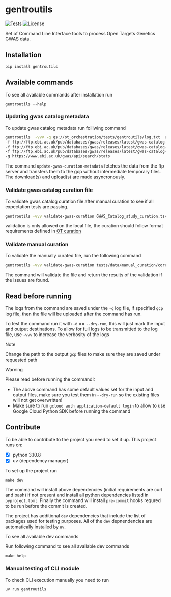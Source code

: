 # gentroutils

[![Tests](https://github.com/opentargets/gentroutils/actions/workflows/test.yaml/badge.svg?event=push)](https://github.com/opentargets/gentroutils/actions/workflows/test.yaml)
![License](https://img.shields.io/badge/License-Apache_2.0-blue.svg)

Set of Command Line Interface tools to process Open Targets Genetics GWAS data.

## Installation

```
pip install gentroutils
```

## Available commands

To see all available commands after installation run

```{bash}
gentroutils --help
```

### Updating gwas catalog metadata

To update gwas catalog metadata run folliwing command

```bash
gentroutils  -vvv -q gs://ot_orchestration/tests/gentroutils/log.txt  update-gwas-curation-metadata \
-f ftp://ftp.ebi.ac.uk/pub/databases/gwas/releases/latest/gwas-catalog-associations_ontology-annotated.tsv gs://ot_orchestration/tests/gentroutils/gwas-catalog-associations_ontology-annotated.tsv \
-f ftp://ftp.ebi.ac.uk/pub/databases/gwas/releases/latest/gwas-catalog-download-studies-v1.0.3.1.txt gs://ot_orchestration/tests/gentroutils/gwas-catalog-download-studies-v1.0.3.1.txt \
-f ftp://ftp.ebi.ac.uk/pub/databases/gwas/releases/latest/gwas-catalog-download-ancestries-v1.0.3.1.txt gs://ot_orchestration/tests/gentroutils/gwas-catalog-download-ancestries-v1.0.3.1.txt \
-g https://www.ebi.ac.uk/gwas/api/search/stats
```

The command `update-gwas-curation-metadata` fetches the data from the ftp server and transfers them to the gcp without intermediate temporary files. The download(s) and upload(s) are made asyncronously.

### Validate gwas catalog curation file

To validate gwas catalog curation file after manual curation to see if all expectation tests are passing.

```bash
gentroutils -vvv validate-gwas-curation GWAS_Catalog_study_curation.tsv
```

validation is only allowed on the local file, the curation should follow format requirements defined in [OT curation](https://github.com/opentargets/curation/blob/master/genetics/GWAS_Catalog_study_curation.tsv)


### Validate manual curation

To validate the manually curated file, run the following command

```bash
gentroutils -vvv validate-gwas-curation tests/data/manual_curation/correct_curation.tsv
```

The command will validate the file and return the results of the validation if the issues are found.

## Read before running

The logs from the command are saved under the `-q` log file, if specified `gcp` log file, then the file will be uploaded after the command has run.

To test the command run it with `-d` == `--dry-run`, this will just mark the input and output destinations.
To allow for full logs to be transmitted to the log file, use `-vvv` to increase the verbosity of the logs

> [!NOTE]
> Change the path to the output `gcp` files to make sure they are saved under requested path

> [!WARNING]
> Please read before running the command!:
>
> * The above command has some default values set for the input and output files, make sure you test them in `--dry-run` so the existing files will not get overwritten!
> * Make sure to run `gcloud auth application-default login` to allow to use Google Cloud Python SDK before running the command



## Contribute

To be able to contribute to the project you need to set it up. This project
runs on:

- [x] python 3.10.8
- [x] uv (dependency manager)

To set up the project run

```{bash}
make dev
```

The command will install above dependencies (initial requirements are curl and bash) if not present and
install all python dependencies listed in `pyproject.toml`. Finally the command will install `pre-commit` hooks
requred to be run before the commit is created.

The project has additional `dev` dependencies that include the list of packages used for testing purposes.
All of the `dev` depnendencies are automatically installed by `uv`.

To see all available dev commands

Run following command to see all available dev commands

```{bash}
make help
```

### Manual testing of CLI module

To check CLI execution manually you need to run

```{bash}
uv run gentroutils
```
